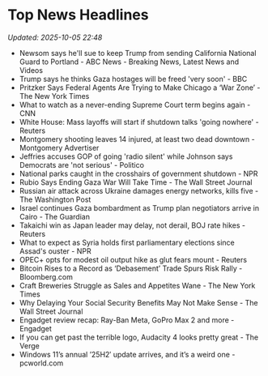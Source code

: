 # Top News Headlines

_Updated: 2025-10-05 22:48_

- Newsom says he'll sue to keep Trump from sending California National Guard to Portland - ABC News - Breaking News, Latest News and Videos
- Trump says he thinks Gaza hostages will be freed 'very soon' - BBC
- Pritzker Says Federal Agents Are Trying to Make Chicago a ‘War Zone’ - The New York Times
- What to watch as a never-ending Supreme Court term begins again - CNN
- White House: Mass layoffs will start if shutdown talks 'going nowhere' - Reuters
- Montgomery shooting leaves 14 injured, at least two dead downtown - Montgomery Advertiser
- Jeffries accuses GOP of going 'radio silent' while Johnson says Democrats are 'not serious' - Politico
- National parks caught in the crosshairs of government shutdown - NPR
- Rubio Says Ending Gaza War Will Take Time - The Wall Street Journal
- Russian air attack across Ukraine damages energy networks, kills five - The Washington Post
- Israel continues Gaza bombardment as Trump plan negotiators arrive in Cairo - The Guardian
- Takaichi win as Japan leader may delay, not derail, BOJ rate hikes - Reuters
- What to expect as Syria holds first parliamentary elections since Assad's ouster - NPR
- OPEC+ opts for modest oil output hike as glut fears mount - Reuters
- Bitcoin Rises to a Record as ‘Debasement’ Trade Spurs Risk Rally - Bloomberg.com
- Craft Breweries Struggle as Sales and Appetites Wane - The New York Times
- Why Delaying Your Social Security Benefits May Not Make Sense - The Wall Street Journal
- Engadget review recap: Ray-Ban Meta, GoPro Max 2 and more - Engadget
- If you can get past the terrible logo, Audacity 4 looks pretty great - The Verge
- Windows 11’s annual ’25H2′ update arrives, and it’s a weird one - pcworld.com